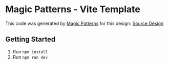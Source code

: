 # Magic Patterns - Vite Template

This code was generated by [Magic Patterns](https://magicpatterns.com) for this design: [Source Design](https://www.magicpatterns.com/c/nxu36zqelqgqz9pucxww6p)

## Getting Started

1. Run `npm install`
2. Run `npm run dev`
